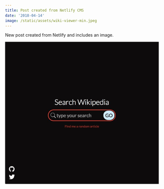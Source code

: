 ```yaml
---
title: Post created from Netlify CMS
date: '2018-04-14'
image: /static/assets/wiki-viewer-min.jpeg
---
```

New post created from Netlify and includes an image.

![Example image from netlify](/static/assets/wiki-viewer-min.jpeg)
